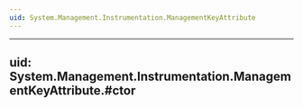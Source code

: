 ```yaml
---
uid: System.Management.Instrumentation.ManagementKeyAttribute
---
```


---
uid: System.Management.Instrumentation.ManagementKeyAttribute.#ctor
---

